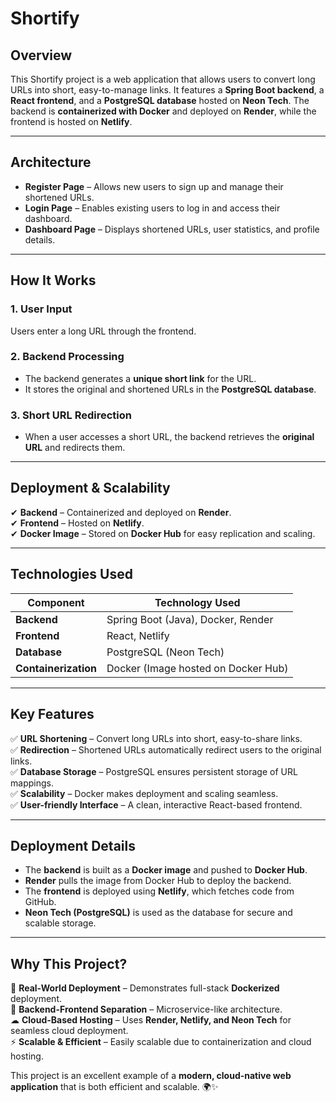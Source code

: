# Shortify

## Overview
This Shortify project is a web application that allows users to convert long URLs into short, easy-to-manage links. It features a **Spring Boot backend**, a **React frontend**, and a **PostgreSQL database** hosted on **Neon Tech**. The backend is **containerized with Docker** and deployed on **Render**, while the frontend is hosted on **Netlify**.

---

## Architecture
- **Register Page** – Allows new users to sign up and manage their shortened URLs.
- **Login Page** – Enables existing users to log in and access their dashboard.
- **Dashboard Page** – Displays shortened URLs, user statistics, and profile details.

---

## How It Works
### 1. User Input
Users enter a long URL through the frontend.

### 2. Backend Processing
- The backend generates a **unique short link** for the URL.
- It stores the original and shortened URLs in the **PostgreSQL database**.

### 3. Short URL Redirection
- When a user accesses a short URL, the backend retrieves the **original URL** and redirects them.

---

## Deployment & Scalability
✔ **Backend** – Containerized and deployed on **Render**.  
✔ **Frontend** – Hosted on **Netlify**.  
✔ **Docker Image** – Stored on **Docker Hub** for easy replication and scaling.  

---

## Technologies Used
| Component   | Technology Used            |
|------------|---------------------------|
| **Backend** | Spring Boot (Java), Docker, Render |
| **Frontend** | React, Netlify |
| **Database** | PostgreSQL (Neon Tech) |
| **Containerization** | Docker (Image hosted on Docker Hub) |

---

## Key Features
✅ **URL Shortening** – Convert long URLs into short, easy-to-share links.  
✅ **Redirection** – Shortened URLs automatically redirect users to the original links.  
✅ **Database Storage** – PostgreSQL ensures persistent storage of URL mappings.  
✅ **Scalability** – Docker makes deployment and scaling seamless.  
✅ **User-friendly Interface** – A clean, interactive React-based frontend.  

---

## Deployment Details
- The **backend** is built as a **Docker image** and pushed to **Docker Hub**.
- **Render** pulls the image from Docker Hub to deploy the backend.
- The **frontend** is deployed using **Netlify**, which fetches code from GitHub.
- **Neon Tech (PostgreSQL)** is used as the database for secure and scalable storage.

---

## Why This Project?
🚀 **Real-World Deployment** – Demonstrates full-stack **Dockerized** deployment.  
🔗 **Backend-Frontend Separation** – Microservice-like architecture.  
☁ **Cloud-Based Hosting** – Uses **Render, Netlify, and Neon Tech** for seamless cloud deployment.  
⚡ **Scalable & Efficient** – Easily scalable due to containerization and cloud hosting.

This project is an excellent example of a **modern, cloud-native web application** that is both efficient and scalable. 🌍✨

